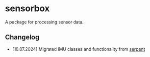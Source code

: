 # sensorbox

A package for processing sensor data.

## Changelog

* [10.07.2024] Migrated IMU classes and functionality from [serpent](https://github.com/jpl-eels/serpent/tree/develop)
